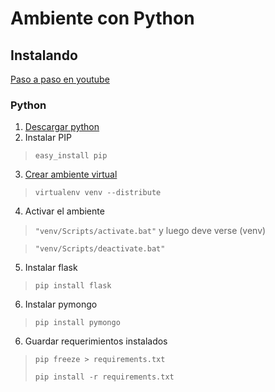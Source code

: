 # Ambiente con Python

## Instalando
[Paso a paso en youtube](https://www.youtube.com/watch?v=PEcWR882goU)

### Python
1. [Descargar python](https://www.python.org/downloads/)
2. Instalar PIP
>`easy_install pip`
3. [Crear ambiente virtual](http://docs.python-guide.org/en/latest/dev/virtualenvs/)
>`virtualenv venv --distribute`
4. Activar el ambiente
> `"venv/Scripts/activate.bat"` y luego deve verse (venv)

 > `"venv/Scripts/deactivate.bat"`
5. Instalar flask
>`pip install flask`
6. Instalar pymongo
>`pip install pymongo`
6. Guardar requerimientos instalados
>`pip freeze > requirements.txt`
>
>`pip install -r requirements.txt`

